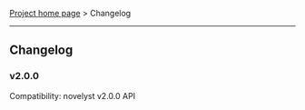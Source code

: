 [Project home page](index) > Changelog

------------------------------------------------------------------------

## Changelog

### v2.0.0


Compatibility: novelyst v2.0.0 API


